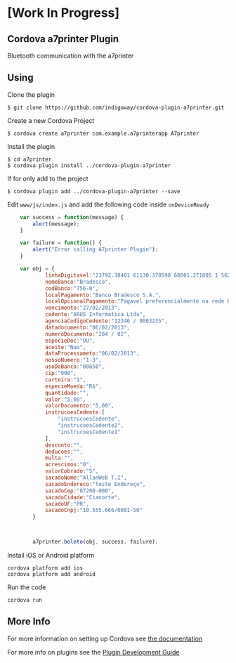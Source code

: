 # [Work In Progress]
## Cordova a7printer Plugin 

Bluetooth communication with the a7printer

## Using
Clone the plugin

    $ git clone https://github.com/indigoway/cordova-plugin-a7printer.git

Create a new Cordova Project

    $ cordova create a7printer com.example.a7printerapp A7printer
    
Install the plugin

    $ cd a7printer
    $ cordova plugin install ../cordova-plugin-a7printer
    
If for only add to the project 

    $ cordova plugin add ../cordova-plugin-a7printer --save

Edit `www/js/index.js` and add the following code inside `onDeviceReady`

```js
    var success = function(message) {
        alert(message);
    }

    var failure = function() {
        alert("Error calling A7printer Plugin");
    }

    var obj = {
            linhaDigitavel:"23792.38401 61130.370598 68001.271805 1 56220000320000",
            nomeBanco:"Bradesco",
            codBanco:"756-0",
            localPagamento:"Banco Bradesco S.A.",
            localOpcionalPagamento:"Pagavel preferencialmente na rede bradesco ou banco postal.",
            vencimento:"27/02/2013",
            cedente:"ARUS Informatica Ltda",
            agenciaCodigoCedente:"12346 / 0003235",
            datadocumento:"06/02/2013",
            numeroDocumento:"284 / 02",
            especieDoc:"OU",
            aceite:"Nao",
            dataProcessameto:"06/02/2013",
            nossoNumero:"1-3",
            usoDoBanco:"08650",
            cip:"000",
            carteira:"1",
            especieMoeda:"R$",
            quantidade:"",
            valor:"5,00",
            valorDocumento:"5,00",
            instrucoesCedente:[
                "instrucoesCedente",
                "instrucoesCedente2",
                "instrucoesCedente1"
            ],
            desconto:"",
            deducoes:"",
            multa:"",
            acrescimos:"0",
            valorCobrado:"5",
            sacadoNome:"AllanWeb T.I",
            sacadoEndereco:"teste Endereço",
            sacadoCep:"87200-000",
            sacadoCidade:"Cianorte",
            sacadoUF:"PR",
            sacadoCnpj:"10.555.666/0001-50"
        }



        a7printer.boleto(obj, success, failure);
```

Install iOS or Android platform

    cordova platform add ios
    cordova platform add android
    
Run the code

    cordova run 

## More Info

For more information on setting up Cordova see [the documentation](http://cordova.apache.org/docs/en/4.0.0/guide_cli_index.md.html#The%20Command-Line%20Interface)

For more info on plugins see the [Plugin Development Guide](http://cordova.apache.org/docs/en/4.0.0/guide_hybrid_plugins_index.md.html#Plugin%20Development%20Guide)
